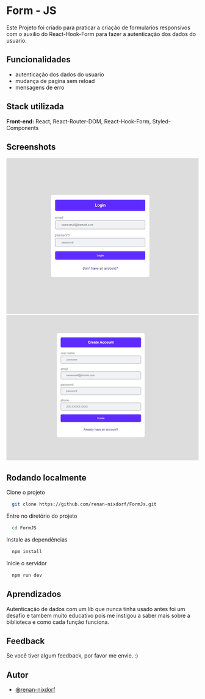 
# Form - JS

Este Projeto foi criado para praticar a criação de formularios responsivos com o auxilio do React-Hook-Form para fazer a autenticação dos dados do usuario.
## Funcionalidades

- autenticação dos dados do usuario
- mudança de pagina sem reload
- mensagens de erro 

## Stack utilizada

**Front-end:** React, React-Router-DOM, React-Hook-Form, Styled-Components 

## Screenshots

<img src="img/formLogin.png" width="750">
<img src="img/formCreate.png" width="750">



## Rodando localmente

Clone o projeto

```bash
  git clone https://github.com/renan-nixdorf/FormJs.git
```

Entre no diretório do projeto

```bash
  cd FormJS
```

Instale as dependências

```bash
  npm install
```

Inicie o servidor

```bash
  npm run dev
```


## Aprendizados

Autenticação de dados com um lib que nunca tinha usado antes foi um desafio e tambem muito educativo pois me instigou a saber mais sobre a biblioteca e como cada função funciona.

## Feedback

Se você tiver algum feedback, por favor me envie. :)


## Autor

- [@renan-nixdorf](https://github.com/renan-nixdorf)

